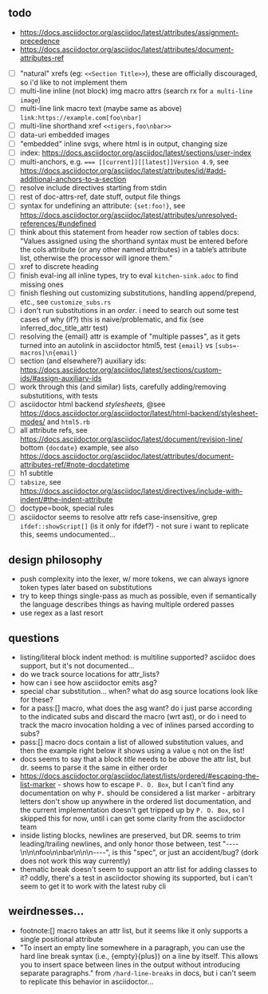 ## todo

- https://docs.asciidoctor.org/asciidoc/latest/attributes/assignment-precedence
- https://docs.asciidoctor.org/asciidoc/latest/attributes/document-attributes-ref

- [ ] "natural" xrefs (eg: `<<Section Title>>`), these are officially discouraged, so i'd
      like to not implement them
- [ ] multi-line inline (not block) img macro attrs (search rx for `a multi-line image`)
- [ ] multi-line link macro text (maybe same as above)
      `link:https://example.com[foo\nbar]`
- [ ] multi-line shorthand xref `<<tigers,foo\nbar>>`
- [ ] data-uri embedded images
- [ ] "embedded" inline svgs, where html is in output, changing size
- [ ] index: https://docs.asciidoctor.org/asciidoc/latest/sections/user-index
- [ ] multi-anchors, e.g. `=== [[current]][[latest]]Version 4.9`, see
      https://docs.asciidoctor.org/asciidoc/latest/attributes/id/#add-additional-anchors-to-a-section
- [ ] resolve include directives starting from stdin
- [ ] rest of doc-attrs-ref, date stuff, output file things
- [ ] syntax for undefining an attribute: `{set:foo!}`, see
      https://docs.asciidoctor.org/asciidoc/latest/attributes/unresolved-references/#undefined
- [ ] think about this statement from header row section of tables docs: "Values assigned
      using the shorthand syntax must be entered before the cols attribute (or any other
      named attributes) in a table’s attribute list, otherwise the processor will ignore
      them."
- [ ] xref to discrete heading
- [ ] finish eval-ing all inline types, try to eval `kitchen-sink.adoc` to find missing
      ones
- [ ] finish fleshing out customizing substitutions, handling append/prepend, etc., see
      `customize_subs.rs`
- [ ] i don't run substitutions in an _order_. i need to search out some test cases of why
      (if?) this is naive/problematic, and fix (see inferred_doc_title_attr test)
- [ ] resolving the {email} attr is example of "multiple passes", as it gets turned into
      an autolink in asciidoctor html5, test `{email}` vs `[subs=-macros]\n{email}`
- [ ] section (and elsewhere?) auxiliary ids:
      https://docs.asciidoctor.org/asciidoc/latest/sections/custom-ids/#assign-auxiliary-ids
- [ ] work through this (and similar) lists, carefully adding/removing substutitions, with
      tests
- [ ] asciidoctor html backend _stylesheets,_ @see
      https://docs.asciidoctor.org/asciidoctor/latest/html-backend/stylesheet-modes/ and
      `html5.rb`
- [ ] all attribute refs, see
      https://docs.asciidoctor.org/asciidoc/latest/document/revision-line/ bottom
      `{docdate}` example, see also
      https://docs.asciidoctor.org/asciidoc/latest/attributes/document-attributes-ref/#note-docdatetime
- [ ] h1 subtitle
- [ ] `tabsize`, see
      https://docs.asciidoctor.org/asciidoc/latest/directives/include-with-indent/#the-indent-attribute
- [ ] doctype=book, special rules
- [ ] asciidoctor seems to resolve attr refs case-insensitive, grep `ifdef::showScript[]`
      (is it only for ifdef?) - not sure i want to replicate this, seems undocumented...

## design philosophy

- push complexity into the lexer, w/ more tokens, we can always ignore token types later
  based on substitutions
- try to keep things single-pass as much as possible, even if semantically the language
  describes things as having multiple ordered passes
- use regex as a last resort

## questions

- listing/literal block indent method: is multiline supported? asciidoc does support, but
  it's not documented...
- do we track source locations for attr_lists?
- how can i see how asciidoctor emits asg?
- special char substitution... when? what do asg source locations look like for these?
- for a pass:[] macro, what does the asg want? do i just parse according to the indicated
  subs and discard the macro (wrt ast), or do i need to track the macro invocation holding
  a vec of inlines parsed according to subs?
- pass:[] macro docs contain a list of allowed substitution values, and then the example
  right below it shows using a value `q` not on the list!
- docs seems to say that a block _title_ needs to be _above_ the attr list, but dr. seems
  to parse it the same in either order
- https://docs.asciidoctor.org/asciidoc/latest/lists/ordered/#escaping-the-list-marker -
  shows how to escape `P. O. Box`, but I can't find any documentation on why `P.` should
  be considered a list marker - arbitrary letters don't show up anywhere in the ordered
  list documentation, and the current implementation doesn't get tripped up by
  `P. O. Box`, so I skipped this for now, until i can get some clarity from the
  asciidoctor team
- inside listing blocks, newlines are preserved, but DR. seems to trim leading/trailing
  newlines, and only honor those between, test "----\n\n\nfoo\n\nbar\n\n\n----", is this
  "spec", or just an accident/bug? (dork does not work this way currently)
- thematic break doesn't seem to support an attr list for adding classes to it? oddly,
  there's a test in asciidoctor showing its supported, but i can't seem to get it to work
  with the latest ruby cli

## weirdnesses...

- footnote:[] macro takes an attr list, but it seems like it only supports a single
  positional attribute
- "To insert an empty line somewhere in a paragraph, you can use the hard line break
  syntax (i.e., {empty}{plus}) on a line by itself. This allows you to insert space
  between lines in the output without introducing separate paragraphs." from
  `/hard-line-breaks` in docs, but i can't seem to replicate this behavior in
  asciidoctor...
